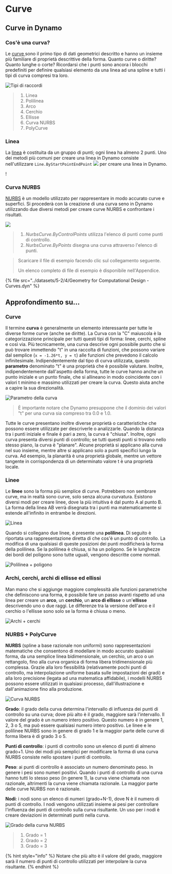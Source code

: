 # Curve

## Curve in Dynamo

### Cos'è una curva?

Le [curve ](5-4\_curves.md#curve)sono il primo tipo di dati geometrici descritto e hanno un insieme più familiare di proprietà descrittive della forma. Quanto curve o diritte? Quanto lunghe o corte? Ricordarsi che i punti sono ancora i blocchi predefiniti per definire qualsiasi elemento da una linea ad una spline e tutti i tipi di curva compresi tra loro.

![Tipi di raccordi](../images/5-2/4/CurveTypes.jpg)

> 1. Linea
> 2. Polilinea
> 3. Arco
> 4. Cerchio
> 5. Ellisse
> 6. Curva NURBS
> 7. PolyCurve

### Linea

La [linea](5-4\_curves.md#lines) è costituita da un gruppo di punti; ogni linea ha almeno 2 punti. Uno dei metodi più comuni per creare una linea in Dynamo consiste nell'utilizzare `Line.ByStartPointEndPoint` ![](images/5-2/4/Linebystartpointendpoint.jpg) per creare una linea in Dynamo.

\![](<../images/5-2/4/curves - line by start point end point (1).jpg>)

### Curva NURBS

[NURBS](5-4\_curves.md#nurbs-+-polycurves) è un modello utilizzato per rappresentare in modo accurato curve e superfici. Si procederà con la creazione di una curva seno in Dynamo utilizzando due diversi metodi per creare curve NURBS e confrontare i risultati.

![](../images/5-2/4/curves-NurbsCurves.jpg)

> 1. _NurbsCurve.ByControlPoints_ utilizza l'elenco di punti come punti di controllo.
> 2. _NurbsCurve.ByPoints_ disegna una curva attraverso l'elenco di punti.

> Scaricare il file di esempio facendo clic sul collegamento seguente.
>
> Un elenco completo di file di esempio è disponibile nell'Appendice.

{% file src="../datasets/5-2/4/Geometry for Computational Design - Curves.dyn" %}

## Approfondimento su...

### Curve

Il termine **curva** è generalmente un elemento interessante per tutte le diverse forme curve (anche se diritte). La Curva con la "C" maiuscola è la categorizzazione principale per tutti questi tipi di forma: linee, cerchi, spline e così via. Più tecnicamente, una curva descrive ogni possibile punto che si può trovare immettendo "t" in una raccolta di funzioni, che possono variare dal semplice (`x = -1.26*t, y = t`) alle funzioni che prevedono il calcolo infinitesimale. Indipendentemente dal tipo di curva utilizzata, questo **parametro** denominato "t" è una proprietà che è possibile valutare. Inoltre, indipendentemente dall'aspetto della forma, tutte le curve hanno anche un punto iniziale e un punto finale, che si allineano in modo coincidente con i valori t minimo e massimo utilizzati per creare la curva. Questo aiuta anche a capire la sua direzionalità.

![Parametro della curva](../images/5-2/4/CurveParameter.jpg)

> È importante notare che Dynamo presuppone che il dominio dei valori "t" per una curva sia compreso tra 0.0 e 1.0.

Tutte le curve presentano inoltre diverse proprietà o caratteristiche che possono essere utilizzate per descriverle o analizzarle. Quando la distanza tra i punti iniziale e finale è pari a zero, la curva è "chiusa". Inoltre, ogni curva presenta diversi punti di controllo; se tutti questi punti si trovano nello stesso piano, la curva è "planare". Alcune proprietà si applicano alla curva nel suo insieme, mentre altre si applicano solo a punti specifici lungo la curva. Ad esempio, la planarità è una proprietà globale, mentre un vettore tangente in corrispondenza di un determinato valore t è una proprietà locale.

### Linee

Le **linee** sono la forma più semplice di curve. Potrebbero non sembrare curve, ma in realtà sono curve, solo senza alcuna curvatura. Esistono diversi modi per creare linee, dove la più intuitiva è dal punto A al punto B. La forma della linea AB verrà disegnata tra i punti ma matematicamente si estende all'infinito in entrambe le direzioni.

![Linea](../images/5-2/4/Line.jpg)

Quando si collegano due linee, è presente una **polilinea**. Di seguito è riportata una rappresentazione diretta di che cos'è un punto di controllo. La modifica di una qualsiasi di queste posizioni dei punti modificherà la forma della polilinea. Se la polilinea è chiusa, si ha un poligono. Se le lunghezze dei bordi del poligono sono tutte uguali, vengono descritte come normali.

![Polilinea + poligono](../images/5-2/4/Polyline.jpg)

### Archi, cerchi, archi di ellisse ed ellissi

Man mano che si aggiunge maggiore complessità alle funzioni parametriche che definiscono una forma, è possibile fare un passo avanti rispetto ad una linea per creare un **arco**, un **cerchio**, un **arco di ellisse** o un'**ellisse** descrivendo uno o due raggi. Le differenze tra la versione dell'arco e il cerchio o l'ellisse sono solo se la forma è chiusa o meno.

![Archi + cerchi](../images/5-2/4/Arcs+Circles.jpg)

### NURBS + PolyCurve

**NURBS** (spline a base razionale non uniformi) sono rappresentazioni matematiche che consentono di modellare in modo accurato qualsiasi forma, da una semplice linea bidimensionale, un cerchio, un arco o un rettangolo, fino alla curva organica di forma libera tridimensionale più complessa. Grazie alla loro flessibilità (relativamente pochi punti di controllo, ma interpolazione uniforme basata sulle impostazioni dei gradi) e alla loro precisione (legata ad una matematica affidabile), i modelli NURBS possono essere utilizzati in qualsiasi processo, dall'illustrazione e dall'animazione fino alla produzione.

![Curva NURBS](../images/5-2/4/NURBScurve.jpg)

**Grado**: il grado della curva determina l'intervallo di influenza dei punti di controllo su una curva; dove più alto è il grado, maggiore sarà l'intervallo. Il valore del grado è un numero intero positivo. Questo numero è in genere 1, 2, 3 o 5, ma può essere qualsiasi numero intero positivo. Le linee e le polilinee NURBS sono in genere di grado 1 e la maggior parte delle curve di forma libera è di grado 3 o 5.

**Punti di controllo**: i punti di controllo sono un elenco di punti di almeno grado+1. Uno dei modi più semplici per modificare la forma di una curva NURBS consiste nello spostare i punti di controllo.

**Peso**: ai punti di controllo è associato un numero denominato peso. In genere i pesi sono numeri positivi. Quando i punti di controllo di una curva hanno tutti lo stesso peso (in genere 1), la curva viene chiamata non razionale, altrimenti la curva viene chiamata razionale. La maggior parte delle curve NURBS non è razionale.

**Nodi**: i nodi sono un elenco di numeri (grado+N-1), dove N è il numero di punti di controllo. I nodi vengono utilizzati insieme ai pesi per controllare l'influenza dei punti di controllo sulla curva risultante. Un uso per i nodi è creare deviazioni in determinati punti nella curva.

![Grado della curva NURBS](../images/5-2/4/NURBScurve\_Degree.jpg)

> 1. Grado = 1
> 2. Grado = 2
> 3. Grado = 3

{% hint style="info" %} Notare che più alto è il valore del grado, maggiore sarà il numero di punti di controllo utilizzati per interpolare la curva risultante. {% endhint %}
